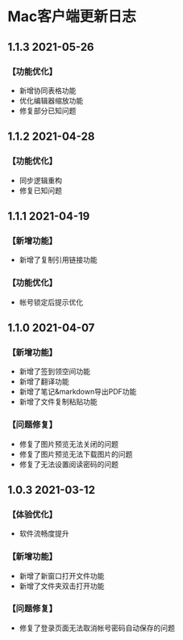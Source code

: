 # Mac客户端更新日志

## 1.1.3 2021-05-26

### 【功能优化】

* 新增协同表格功能
* 优化编辑器缩放功能
* 修复部分已知问题

## 1.1.2 2021-04-28

### 【功能优化】

* 同步逻辑重构
* 修复已知问题

## 1.1.1 2021-04-19

### 【新增功能】

* 新增了复制引用链接功能

### 【功能优化】

* 帐号锁定后提示优化

## 1.1.0 2021-04-07

### 【新增功能】

* 新增了签到领空间功能
* 新增了翻译功能
* 新增了笔记&markdown导出PDF功能
* 新增了文件复制粘贴功能

### 【问题修复】

* 修复了图片预览无法关闭的问题
* 修复了图片预览无法下载图片的问题
* 修复了无法设置阅读密码的问题

## 1.0.3   2021-03-12

### 【体验优化】

* 软件流畅度提升

### 【新增功能】

* 新增了新窗口打开文件功能
* 新增了文件夹双击打开功能

### 【问题修复】

* 修复了登录页面无法取消帐号密码自动保存的问题



